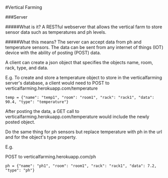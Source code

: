 #Vertical Farming

###Server

#####What is it?
A RESTful webserver that allows the vertical farm to store sensor data such as temperatures and ph levels. 

#####What this means?
The server can accept data from ph and temperature sensors. The data can be sent from any internet of things (IOT)
device with the ability of posting (POST) data.

A client can create a json object that specifies the objects name, room, rack, type, and data.

E.g. To create and store a temperature object to store in the verticalfarming server's database, a client would need to 
POST to verticalfarming.herokuapp.com/temperature

`temp = {"name": "temp1", "room": "room1", "rack": "rack1", "data": 90.4, "type": "temperature"}`

After posting the data, a GET call to verticalfarming.herokuapp.com/temperature would include the newly posted object.

Do the same thing for ph sensors but replace temperature with ph in the url and for the object's type property. 

E.g.

POST to verticalfarming.herokuapp.com/ph

`ph = {"name": "ph1", "room": "room1", "rack": "rack1", "data": 7.2, "type": "ph"}`






